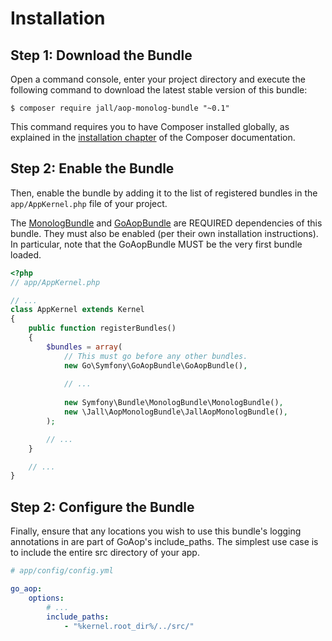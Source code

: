 Installation
============

Step 1: Download the Bundle
---------------------------

Open a command console, enter your project directory and execute the
following command to download the latest stable version of this bundle:

```console
$ composer require jall/aop-monolog-bundle "~0.1"
```

This command requires you to have Composer installed globally, as explained
in the [installation chapter](https://getcomposer.org/doc/00-intro.md)
of the Composer documentation.

Step 2: Enable the Bundle
-------------------------

Then, enable the bundle by adding it to the list of registered bundles
in the `app/AppKernel.php` file of your project.

The [MonologBundle][1] and [GoAopBundle][2] are REQUIRED dependencies of this bundle. They must also be enabled (per 
their own installation instructions). In particular, note that the GoAopBundle MUST be the very first bundle loaded.

```php
<?php
// app/AppKernel.php

// ...
class AppKernel extends Kernel
{
    public function registerBundles()
    {
        $bundles = array(
            // This must go before any other bundles.
            new Go\Symfony\GoAopBundle\GoAopBundle(),
            
            // ...
            
            new Symfony\Bundle\MonologBundle\MonologBundle(),
            new \Jall\AopMonologBundle\JallAopMonologBundle(),
        );

        // ...
    }

    // ...
}
```

Step 2: Configure the Bundle
----------------------------

Finally, ensure that any locations you wish to use this bundle's logging annotations in are
part of GoAop's include_paths. The simplest use case is to include the entire src directory of your app.

```yaml
# app/config/config.yml 

go_aop:
    options:
        # ...
        include_paths:
            - "%kernel.root_dir%/../src/"
```

[1]: https://github.com/goaop/goaop-symfony-bundle
[2]: https://github.com/symfony/monolog-bundle
